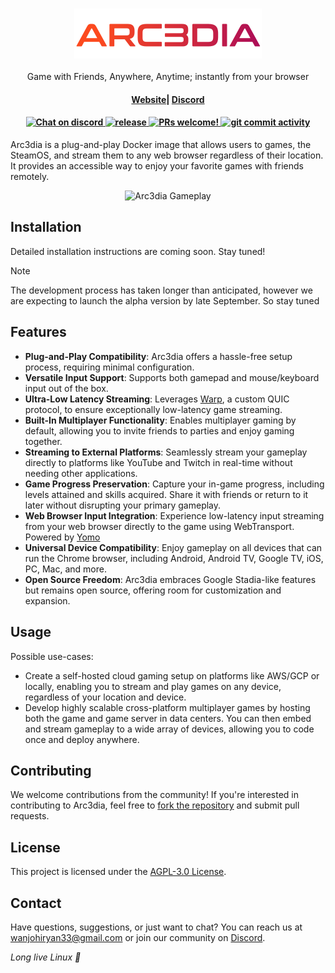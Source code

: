 <h3 align="center">

  ![Arc3dia  light logo](/imgs/logo-name-gradient.png)

</h3>
<p align="center">
  <p align="center">Game with Friends, Anywhere, Anytime; instantly from your browser</p>
</p>
<h4 align="center">
  <a href="https://arc3dia.com/">Website</a>|
  <a href="https://discord.com/invite/Y6etn3qKZ3">Discord</a>
</h4>

<h4 align="center">
   <a href="https://discord.com/invite/Y6etn3qKZ3">
      <img src="https://discordapp.com/api/guilds/1080111004698021909/widget.png?style=shield" alt="Chat on discord">
    </a>
  <a href="https://github.com/wanjohiryan/qwantify/releases">
      <img src="https://img.shields.io/github/v/release/wanjohiryan/qwantify" alt="release">
    </a>
  <a href="https://github.com/wanjohiryan/qwantify">
    <img src="https://img.shields.io/badge/PRs-Welcome-brightgreen" alt="PRs welcome!" />
  </a>
  <a href="">
    <img src="https://img.shields.io/github/commit-activity/m/wanjohiryan/qwantify" alt="git commit activity" />
  </a>
</h4>

Arc3dia is a plug-and-play Docker image that allows users to games, the SteamOS, and stream them to any web browser regardless of their location. It provides an accessible way to enjoy your favorite games with friends remotely.  

<div align="center" >

  ![Arc3dia Gameplay](/imgs/play.gif)

</div>


## Installation

Detailed installation instructions are coming soon. Stay tuned!

> [!NOTE]  
> The development process has taken longer than anticipated, however we are expecting to launch the alpha version by late September. So stay tuned

## Features

- **Plug-and-Play Compatibility**: Arc3dia offers a hassle-free setup process, requiring minimal configuration.
- **Versatile Input Support**: Supports both gamepad and mouse/keyboard input out of the box.
- **Ultra-Low Latency Streaming**: Leverages [Warp](https://github.com/wanjohiryan/warp), a custom QUIC protocol, to ensure exceptionally low-latency game streaming.
- **Built-In Multiplayer Functionality**: Enables multiplayer gaming by default, allowing you to invite friends to parties and enjoy gaming together.
- **Streaming to External Platforms**: Seamlessly stream your gameplay directly to platforms like YouTube and Twitch in real-time without needing other applications.
- **Game Progress Preservation**: Capture your in-game progress, including levels attained and skills acquired. Share it with friends or return to it later without disrupting your primary gameplay.
- **Web Browser Input Integration**: Experience low-latency input streaming from your web browser directly to the game using WebTransport. Powered by [Yomo](https://github.com/yomorun/yomo)
-  **Universal Device Compatibility**: Enjoy gameplay on all devices that can run the Chrome browser, including Android, Android TV, Google TV, iOS, PC, Mac, and more.
- **Open Source Freedom**: Arc3dia embraces Google Stadia-like features but remains open source, offering room for customization and expansion.

## Usage

Possible use-cases:

- Create a self-hosted cloud gaming setup on platforms like AWS/GCP or locally, enabling you to stream and play games on any device, regardless of your location and device.
- Develop highly scalable cross-platform multiplayer games by hosting both the game and game server in data centers. You can then embed and stream gameplay to a wide array of devices, allowing you to code once and deploy anywhere.

## Contributing

We welcome contributions from the community! If you're interested in contributing to Arc3dia, feel free to [fork the repository](https://github.com/wanjohiryan/arc3dia) and submit pull requests.

## License

This project is licensed under the [AGPL-3.0 License](LICENSE).
  
## Contact

Have questions, suggestions, or just want to chat? You can reach us at [wanjohiryan33@gmail.com](mailto:wanjohiryan33@gmail.com) or join our community on [Discord](https://discord.com/invite/Y6etn3qKZ3).

_Long live Linux 💝_